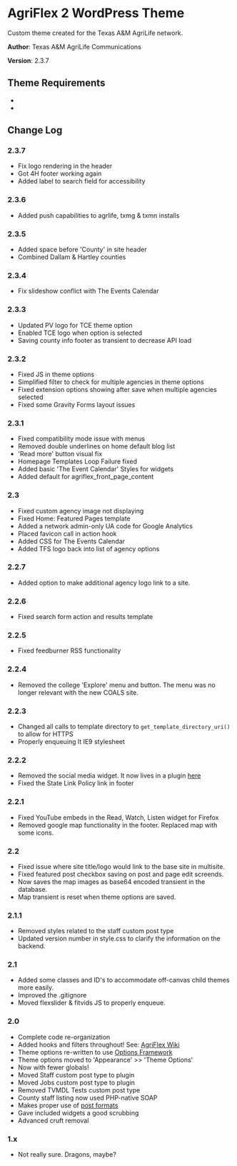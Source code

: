 # AgriFlex 2 WordPress Theme

Custom theme created for the Texas A&M AgriLife network.

__Author__: Texas A&M AgriLife Communications

__Version__: 2.3.7

## Theme Requirements

* [Advanced Custom Fields]: http://www.advancedcustomfields.com
* [Soliloquy]: http://soliloquywp.com


## Change Log

### 2.3.7

- Fix logo rendering in the header
- Got 4H footer working again
- Added label to search field for accessibility

### 2.3.6

- Added push capabilities to agrlife, txmg & txmn installs

### 2.3.5

- Added space before 'County' in site header
- Combined Dallam & Hartley counties

### 2.3.4

- Fix slideshow conflict with The Events Calendar

### 2.3.3

- Updated PV logo for TCE theme option
- Enabled TCE logo when option is selected
- Saving county info footer as transient to decrease API load

### 2.3.2

- Fixed JS in theme options
- Simplified filter to check for multiple agencies in theme options
- Fixed extension options showing after save when multiple agencies selected
- Fixed some Gravity Forms layout issues

### 2.3.1

- Fixed compatibility mode issue with menus
- Removed double underlines on home default blog list
- 'Read more' button visual fix
- Homepage Templates Loop Failure fixed
- Added basic 'The Event Calendar' Styles for widgets
- Added default for agriflex_front_page_content

### 2.3

- Fixed custom agency image not displaying
- Fixed Home: Featured Pages template
- Added a network admin-only UA code for Google Analytics
- Placed favicon call in action hook
- Added CSS for The Events Calendar
- Added TFS logo back into list of agency options

### 2.2.7

- Added option to make additional agency logo link to a site.

### 2.2.6

- Fixed search form action and results template

### 2.2.5

- Fixed feedburner RSS functionality

### 2.2.4

- Removed the college 'Explore' menu and button. The menu was no longer relevant with the new COALS site.

### 2.2.3

- Changed all calls to template directory to `get_template_directory_uri()` to allow for HTTPS
- Properly enqueuing lt IE9 stylesheet

### 2.2.2

- Removed the social media widget. It now lives in a plugin [here][4]
- Fixed the State Link Policy link in footer

### 2.2.1

- Fixed YouTube embeds in the Read, Watch, Listen widget for Firefox
- Removed google map functionality in the footer. Replaced map with some icons.

### 2.2

- Fixed issue where site title/logo would link to the base site in multisite.
- Fixed featured post checkbox saving on post and page edit screends.
- Now saves the map images as base64 encoded transient in the database.
- Map transient is reset when theme options are saved.

### 2.1.1

- Removed styles related to the staff custom post type
- Updated version number in style.css to clarify the information on the backend.

### 2.1

- Added some classes and ID's to accommodate off-canvas child themes more easily.
- Improved the .gitignore
- Moved flexslider & fitvids JS to properly enqueue.


### 2.0

- Complete code re-organization
- Added hooks and filters throughout! See: [AgriFlex Wiki][3]
- Theme options re-written to use [Options Framework][1]
- Theme options moved to 'Appearance' >> 'Theme Options'
- Now with fewer globals!
- Moved Staff custom post type to plugin
- Moved Jobs custom post type to plugin
- Removed TVMDL Tests custom post type
- County staff listing now used PHP-native SOAP
- Makes proper use of [post formats][2]
- Gave included widgets a good scrubbing
- Advanced cruft removal

### 1.x

- Not really sure. Dragons, maybe?


[1]:https://github.com/devinsays/options-framework-theme
[2]:http://codex.wordpress.org/Post_Formats
[3]:https://github.com/AgriLife/AgriFlex/wiki
[4]:https://github.com/AgriLife/AgriLife-Social-Media